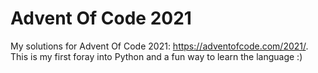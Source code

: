 # Advent Of Code 2021
My solutions for Advent Of Code 2021: https://adventofcode.com/2021/.
This is my first foray into Python and a fun way to learn the language :)